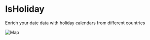# IsHoliday
Enrich your date data with holiday calendars from different countries

![Map](http://www.amazing-animations.com/animations/construction4.gif)
